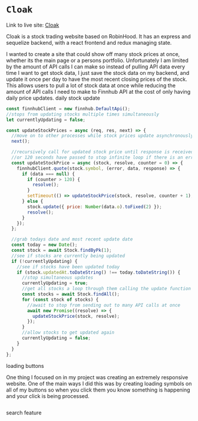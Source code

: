 # `Cloak`

Link to live site: [Cloak](https://cloak-aqko.onrender.com/)

Cloak is a stock trading website based on RobinHood. It has an express and sequelize backend, with a react frontend and redux managing state.

I wanted to create a site that could show off many stock prices at once, whether its the main page or a persons portfolio. Unfortunately I am limited by the amount of API calls I can make so instead of pulling API data every time I want to get stock data, I just save the stock data on my backend, and update it once per day to have the most recent closing prices of the stock. This allows users to pull a lot of stock data at once while reducing the amount of API calls I need to make to Finnhub API at the cost of only having daily price updates.
daily stock update

```javascript
const finnhubClient = new finnhub.DefaultApi();
//stops from updating stocks multiple times simultaneously
let currentlyUpdating = false;

const updateStockPrices = async (req, res, next) => {
  //move on to other processes while stock prices update asynchronously
  next();

  //recursively call for updated stock price until response is received
  //or 120 seconds have passed to stop infinite loop if there is an error
  const updateStockPrice = async (stock, resolve, counter = 0) => {
    finnhubClient.quote(stock.symbol, (error, data, response) => {
      if (data === null) {
        if (counter > 120) {
          resolve();
        }
        setTimeout(() => updateStockPrice(stock, resolve, counter + 1), 1000);
      } else {
        stock.update({ price: Number(data.o).toFixed(2) });
        resolve();
      }
    });
  };

  //grab todays date and most recent update date
  const today = new Date();
  const stock = await Stock.findByPk(1);
  //see if stocks are currently being updated
  if (!currentlyUpdating) {
    //see if stocks have been updated today
    if (stock.updatedAt.toDateString() !== today.toDateString()) {
      //stop simultaneous updates
      currentlyUpdating = true;
      //get all stocks a loop through them calling the update function on all of them
      const stocks = await Stock.findAll();
      for (const stock of stocks) {
        //await to stop from sending out to many API calls at once
        await new Promise((resolve) => {
          updateStockPrice(stock, resolve);
        });
      }
      //allow stocks to get updated again
      currentlyUpdating = false;
    }
  }
};
```

loading buttons

One thing I focused on in my project was creating an extremely responsive website. One of the main ways I did this was by creating loading symbols on all of my buttons so when you click them you know something is happening and your click is being processed.
```javascript

```


search feature
